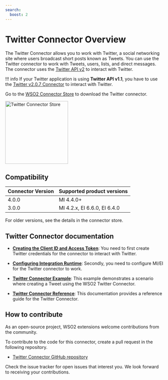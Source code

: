 ```yaml
---
search:
  boost: 2
---
```


# Twitter Connector Overview

The Twitter Connector allows you to work with Twitter, a social networking site where users broadcast short posts known as Tweets. You can use the Twitter connector to work with Tweets, users, lists, and direct messages. The connector uses the [Twitter API v2](https://developer.twitter.com/en/docs/twitter-api) to interact with Twitter.

!!! info
    If your Twitter application is using **Twitter API v1.1**, you have to use the [Twitter v2.0.7 Connector](https://wso2docs.atlassian.net/wiki/spaces/ESBCONNECTORS/pages/50860507/Twitter+Connector+and+Inbound) to interact with Twitter.

Go to the <a target="_blank" href="https://store.wso2.com/connector/esb-connector-twitter">WSO2 Connector Store</a> to download the Twitter connector.

<img src="{{base_path}}/assets/img/integrate/connectors/twitter-connector-store.png" title="Twitter Connector Store" width="200" alt="Twitter Connector Store"/>

## Compatibility

| Connector Version | Supported product versions   |
| ------------- |------------------------------|
| 4.0.0    | MI 4.4.0+                    |
| 3.0.0    | MI 4.2.x, EI 6.6.0, EI 6.4.0 |

For older versions, see the details in the connector store.

## Twitter Connector documentation

* **[Creating the Client ID and Access Token]({{base_path}}/reference/connectors/twitter-connector/twitter-connector-credentials/)**: You need to first create Twitter credentials for the connector to interact with Twitter.

* **[Configuring Integration Runtime]({{base_path}}/reference/connectors/twitter-connector/twitter-connector-configuration/)**: Secondly, you need to configure MI/EI for the Twitter connector to work.

* **[Twitter Connector Example]({{base_path}}/reference/connectors/twitter-connector/twitter-connector-example/)**: This example demonstrates a scenario where creating a Tweet using the WSO2 Twitter Connector. 

* **[Twitter Connector Reference]({{base_path}}/reference/connectors/twitter-connector/twitter-connector-reference/)**: This documentation provides a reference guide for the Twitter Connector.

## How to contribute

As an open-source project, WSO2 extensions welcome contributions from the community. 

To contribute to the code for this connector, create a pull request in the following repository. 

* [Twitter Connector GitHub repository](https://github.com/wso2-extensions/esb-connector-twitter)

Check the issue tracker for open issues that interest you. We look forward to receiving your contributions.
